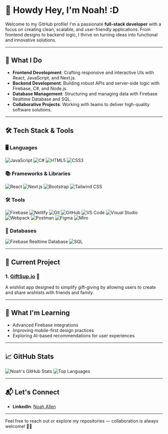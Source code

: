 # 👋 Howdy Hey, I'm Noah! :D 
Welcome to my GitHub profile! I'm a passionate **full-stack developer** with a focus on creating clean, scalable, and user-friendly applications. From frontend designs to backend logic, I thrive on turning ideas into functional and innovative solutions.

---

## 🔧 **What I Do**
- **Frontend Development**: Crafting responsive and interactive UIs with React, JavaScript, and Next.js.
- **Backend Development**: Building robust APIs and server-side logic with Firebase, C#, and Node.js.
- **Database Management**: Structuring and managing data with Firebase Realtime Database and SQL.
- **Collaborative Projects**: Working with teams to deliver high-quality software solutions.

---

## 🛠 **Tech Stack & Tools**

### 🖥 **Languages**
<p>
  <img src="https://img.shields.io/badge/JavaScript-F7DF1E?style=for-the-badge&logo=javascript&logoColor=black" alt="JavaScript"/>
  <img src="https://img.shields.io/badge/C%23-239120?style=for-the-badge&logo=c-sharp&logoColor=white" alt="C#"/>
  <img src="https://img.shields.io/badge/HTML5-E34F26?style=for-the-badge&logo=html5&logoColor=white" alt="HTML5"/>
  <img src="https://img.shields.io/badge/CSS3-1572B6?style=for-the-badge&logo=css3&logoColor=white" alt="CSS3"/>
</p>

### 📚 **Frameworks & Libraries**
<p>
  <img src="https://img.shields.io/badge/React-61DAFB?style=for-the-badge&logo=react&logoColor=black" alt="React"/>
  <img src="https://img.shields.io/badge/Next.js-000000?style=for-the-badge&logo=nextdotjs&logoColor=white" alt="Next.js"/>
  <img src="https://img.shields.io/badge/Bootstrap-7952B3?style=for-the-badge&logo=bootstrap&logoColor=white" alt="Bootstrap"/>
  <img src="https://img.shields.io/badge/Tailwind%20CSS-06B6D4?style=for-the-badge&logo=tailwind-css&logoColor=white" alt="Tailwind CSS"/>
</p>

### 🛠️ **Tools**
<p>
  <img src="https://img.shields.io/badge/Firebase-FFCA28?style=for-the-badge&logo=firebase&logoColor=black" alt="Firebase"/>
  <img src="https://img.shields.io/badge/Netlify-00C7B7?style=for-the-badge&logo=netlify&logoColor=white" alt="Netlify"/>
  <img src="https://img.shields.io/badge/Git-F05032?style=for-the-badge&logo=git&logoColor=white" alt="Git"/>
  <img src="https://img.shields.io/badge/GitHub-181717?style=for-the-badge&logo=github&logoColor=white" alt="GitHub"/>
  <img src="https://img.shields.io/badge/VS%20Code-007ACC?style=for-the-badge&logo=visual-studio-code&logoColor=white" alt="VS Code"/>
  <img src="https://img.shields.io/badge/Visual%20Studio-5C2D91?style=for-the-badge&logo=visual-studio&logoColor=white" alt="Visual Studio"/>
  <img src="https://img.shields.io/badge/Webpack-8DD6F9?style=for-the-badge&logo=webpack&logoColor=black" alt="Webpack"/>
  <img src="https://img.shields.io/badge/Postman-FF6C37?style=for-the-badge&logo=postman&logoColor=white" alt="Postman"/>
  <img src="https://img.shields.io/badge/Figma-F24E1E?style=for-the-badge&logo=figma&logoColor=white" alt="Figma"/>
  <img src="https://img.shields.io/badge/Miro-050038?style=for-the-badge&logo=miro&logoColor=white" alt="Miro"/>
</p>

### 💾 **Databases**
<p>
  <img src="https://img.shields.io/badge/Firebase%20Realtime%20Database-FFCA28?style=for-the-badge&logo=firebase&logoColor=black" alt="Firebase Realtime Database"/>
  <img src="https://img.shields.io/badge/SQL-4479A1?style=for-the-badge&logo=postgresql&logoColor=white" alt="SQL"/>
</p>


---

## 🚀 **Current Project**
### 1. [**GiftSup.io**](https://gitsupio.netlify.app) 🎁  
A wishlist app designed to simplify gift-giving by allowing users to create and share wishlists with friends and family.  


---

## 🌱 **What I'm Learning**
- Advanced Firebase integrations  
- Improving mobile-first design practices  
- Exploring AI-based recommendations for user experiences  

---

## 📈 **GitHub Stats**
![Noah's GitHub Stats](https://github-readme-stats.vercel.app/api?username=noahcallen&show_icons=true&theme=radical)
![Top Languages](https://github-readme-stats.vercel.app/api/top-langs/?username=noahcallen&layout=compact&theme=radical)

---

## 📬 **Let's Connect**
- **LinkedIn**: [Noah Allen](https://www.linkedin.com/in/noah-allen)  

---

Feel free to reach out or explore my repositories — collaboration is always welcome! 🚀✨  
